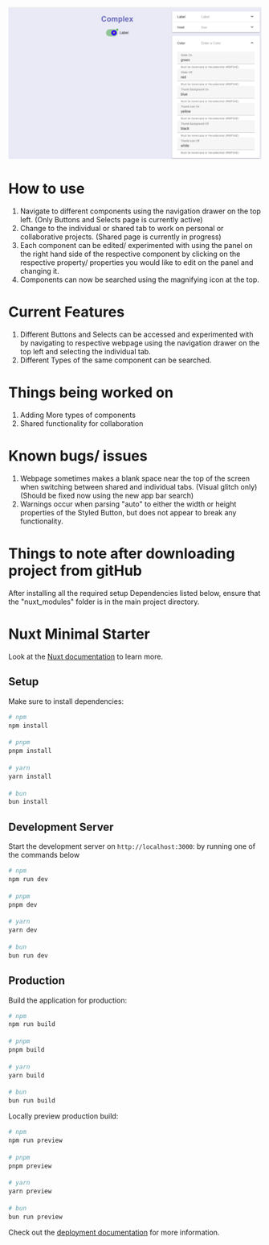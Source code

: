 ![alt text](image-1.png)

# How to use
1) Navigate to different components using the navigation drawer on the top left. (Only Buttons and Selects page is currently active)
2) Change to the individual or shared tab to work on personal or collaborative projects. (Shared page is currently in progress)
3) Each component can be edited/ experimented with using the panel on the right hand side of the respective component by clicking on the respective property/ properties you would like to edit on the panel and changing it. 
4) Components can now be searched using the magnifying icon at the top.

# Current Features
1) Different Buttons and Selects can be accessed and experimented with by navigating to respective webpage using the navigation drawer on the top left and selecting the individual tab.
2) Different Types of the same component can be searched.

# Things being worked on
1) Adding More types of components
2) Shared functionality for collaboration

# Known bugs/ issues
1) Webpage sometimes makes a blank space near the top of the screen when switching between shared and individual tabs. (Visual glitch only) (Should be fixed now using the new app bar search)
2) Warnings occur when parsing "auto" to either the width or height properties of the Styled Button, but does not appear to break any functionality.

# Things to note after downloading project from gitHub
After installing all the required setup Dependencies listed below, ensure that the "nuxt_modules" folder is in the main project directory.
 
# Nuxt Minimal Starter

Look at the [Nuxt documentation](https://nuxt.com/docs/getting-started/introduction) to learn more.

## Setup

Make sure to install dependencies:

```bash
# npm
npm install

# pnpm
pnpm install

# yarn
yarn install

# bun
bun install
```

## Development Server

Start the development server on `http://localhost:3000`: by running one of the commands below

```bash
# npm
npm run dev

# pnpm
pnpm dev

# yarn
yarn dev

# bun
bun run dev
```

## Production

Build the application for production:

```bash
# npm
npm run build

# pnpm
pnpm build

# yarn
yarn build

# bun
bun run build
```

Locally preview production build:

```bash
# npm
npm run preview

# pnpm
pnpm preview

# yarn
yarn preview

# bun
bun run preview
```

Check out the [deployment documentation](https://nuxt.com/docs/getting-started/deployment) for more information.

